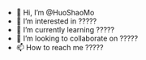 - 👋 Hi, I’m @HuoShaoMo
- 👀 I’m interested in ?????
- 🌱 I’m currently learning ?????
- 💞️ I’m looking to collaborate on ?????
- 📫 How to reach me ?????

<!---
HuoShaoMo/HuoShaoMo is a ✨ special ✨ repository because its `README.md` (this file) appears on your GitHub profile.
You can click the Preview link to take a look at your changes.
--->
